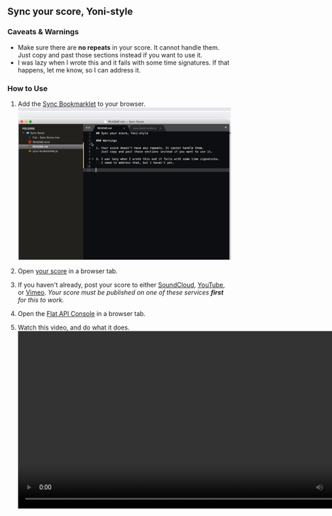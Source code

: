 ## Sync your score, Yoni-style

### Caveats & Warnings
* Make sure there are **no repeats** in your score. It cannot handle them. Just copy and past those sections instead if you want to use it.
* I was lazy when I wrote this and it fails with some time signatures. If that happens, let me know, so I can address it.

### How to Use
1. Add the <a href="https://github.com/infinityplusone/flat-sync/blob/master/sync-bookmarklet.js" target="_blank">Sync Bookmarklet</a> to your browser.
![Add the Bookmarklet](Add%20the%20Bookmarklet.gif)

2. Open <a href="https://flat.io" target="_blank">your score</a> in a browser tab.

3. If you haven't already, post your score to either <a href="https://soundcloud.com" target="_blank">SoundCloud</a>, <a href="https://youtube.com" target="_blank">YouTube</a>, or <a href="https://vimeo.com" target="_blank">Vimeo</a>. _Your score must be published on one of these services **first** for this to work._

3.  Open the <a href="https://flat.io/developers/docs/api/console.html" target="_blank">Flat API Console</a> in a browser tab.

4. Watch this video, and do what it does.
<video controls="controls" width="800" name="Flat Sync Score" src="Flat%20-%20Sync%20Score.mov"></video>

